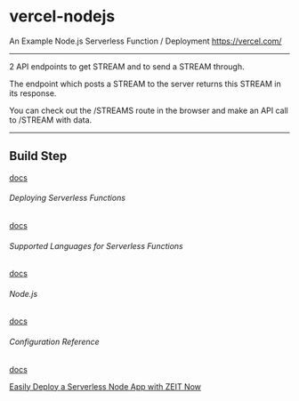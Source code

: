 # vercel-nodejs
An Example Node.js Serverless Function / Deployment https://vercel.com/

-----------------------------

2 API endpoints to get STREAM and to send a STREAM through. 

The endpoint which posts a STREAM to the server returns this STREAM in its response.

You can check out the /STREAMS route in the browser and make an API call to /STREAM with data.

-----------------------------


## Build Step

[docs](https://vercel.com/docs/v2/build-step)

###### Deploying Serverless Functions

[docs](https://vercel.com/docs/v2/serverless-functions/introduction)

###### Supported Languages for Serverless Functions

[docs](https://vercel.com/docs/v2/serverless-functions/supported-languages)

###### Node.js

[docs](https://vercel.com/docs/runtimes#official-runtimes/node-js)

###### Configuration Reference

[docs](https://vercel.com/docs/configuration#introduction/configuration-reference)

[Easily Deploy a Serverless Node App with ZEIT Now](https://scotch.io/tutorials/easily-deploy-a-serverless-node-app-with-zeit-now)
